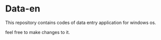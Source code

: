 # Data-en
This repository contains codes of data entry application for windows os.

feel free to make changes to it.
